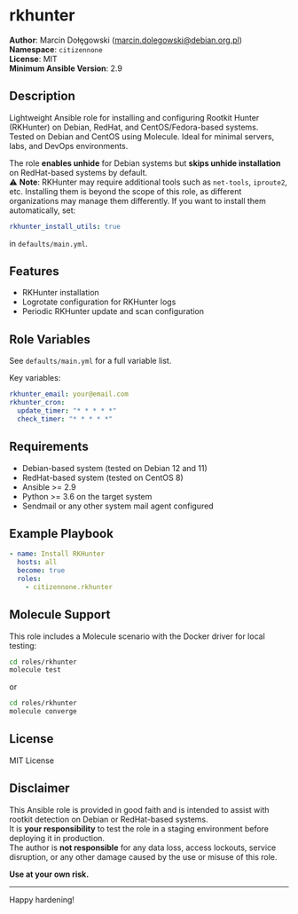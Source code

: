 
# rkhunter

**Author**: Marcin Dołęgowski (<marcin.dolegowski@debian.org.pl>)  
**Namespace**: `citizennone`  
**License**: MIT  
**Minimum Ansible Version**: 2.9

## Description

Lightweight Ansible role for installing and configuring Rootkit Hunter (RKHunter) on Debian, RedHat, and CentOS/Fedora-based systems.  
Tested on Debian and CentOS using Molecule. Ideal for minimal servers, labs, and DevOps environments.

The role **enables unhide** for Debian systems but **skips unhide installation** on RedHat-based systems by default.  
⚠️ **Note**: RKHunter may require additional tools such as `net-tools`, `iproute2`, etc. Installing them is beyond the scope of this role, as different organizations may manage them differently. 
If you want to install them automatically, set:

```yaml
rkhunter_install_utils: true
```
in `defaults/main.yml`.

## Features

- RKHunter installation
- Logrotate configuration for RKHunter logs
- Periodic RKHunter update and scan configuration

## Role Variables

See `defaults/main.yml` for a full variable list.

Key variables:

```yaml
rkhunter_email: your@email.com
rkhunter_cron:
  update_timer: "* * * * *"
  check_timer: "* * * * *"
```

## Requirements

- Debian-based system (tested on Debian 12 and 11)
- RedHat-based system (tested on CentOS 8)
- Ansible >= 2.9
- Python >= 3.6 on the target system
- Sendmail or any other system mail agent configured

## Example Playbook

```yaml
- name: Install RKHunter
  hosts: all
  become: true
  roles:
    - citizennone.rkhunter
```

## Molecule Support

This role includes a Molecule scenario with the Docker driver for local testing:

```bash
cd roles/rkhunter
molecule test
```
or

```bash
cd roles/rkhunter
molecule converge
```

## License

MIT License

## Disclaimer

This Ansible role is provided in good faith and is intended to assist with rootkit detection on Debian or RedHat-based systems.  
It is **your responsibility** to test the role in a staging environment before deploying it in production.  
The author is **not responsible** for any data loss, access lockouts, service disruption, or any other damage caused by the use or misuse of this role.

**Use at your own risk.**

---

Happy hardening!
